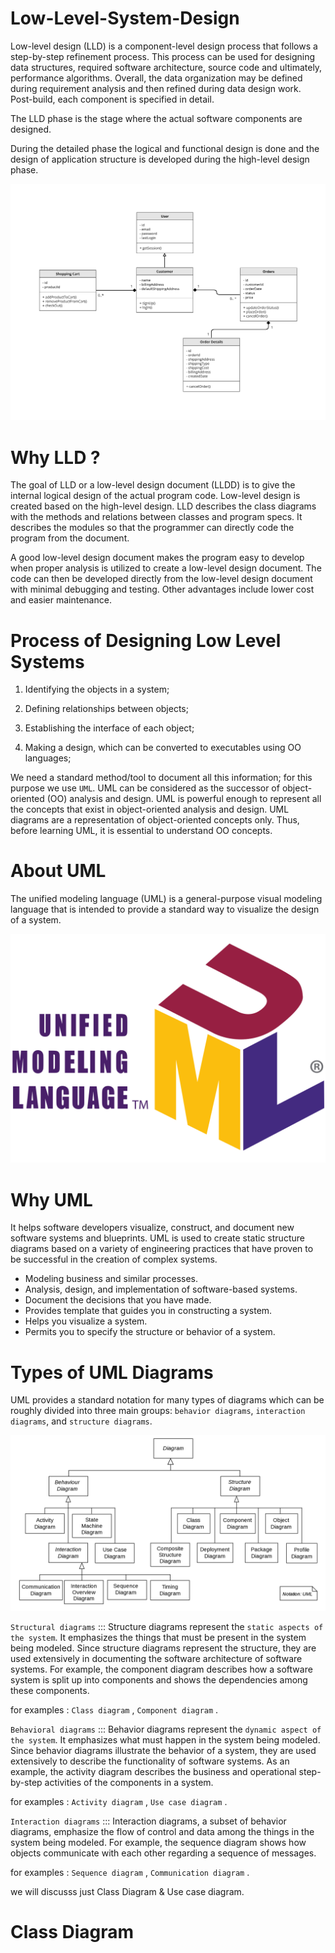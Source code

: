 # Low-Level-System-Design

Low-level design (LLD) is a component-level design process that follows a step-by-step refinement process. This process can be used for designing data structures, required software architecture, source code and ultimately, performance algorithms. Overall, the data organization may be defined during requirement analysis and then refined during data design work. Post-build, each component is specified in detail.

The LLD phase is the stage where the actual software components are designed.

During the detailed phase the logical and functional design is done and the design of application structure is developed during the high-level design phase. 

![alt text](image.png)


# Why LLD ?

The goal of LLD or a low-level design document (LLDD) is to give the internal logical design of the actual program code. Low-level design is created based on the high-level design. LLD describes the class diagrams with the methods and relations between classes and program specs. It describes the modules so that the programmer can directly code the program from the document.

A good low-level design document makes the program easy to develop when proper analysis is utilized to create a low-level design document. The code can then be developed directly from the low-level design document with minimal debugging and testing. Other advantages include lower cost and easier maintenance.



# Process of Designing Low Level Systems

1. Identifying the objects in a system;

2. Defining relationships between objects;

3. Establishing the interface of each object;

4. Making a design, which can be converted to executables using OO languages;

We need a standard method/tool to document all this information; for this purpose we use `UML`. 
UML can be considered as the successor of object-oriented (OO) analysis and design. UML is powerful enough to represent all the concepts that exist in object-oriented analysis and design. UML diagrams are a representation of object-oriented concepts only. Thus, before learning UML, it is essential to understand OO concepts.


# About UML

The unified modeling language (UML) is a general-purpose visual modeling language that is intended to provide a standard way to visualize the design of a system.

![alt text](image-1.png)

# Why UML

It helps software developers visualize, construct, and document new software systems and blueprints. UML is used to create static structure diagrams based on a variety of engineering practices that have proven to be successful in the creation of complex systems.

- Modeling business and similar processes.
- Analysis, design, and implementation of software-based systems.
- Document the decisions that you have made.
- Provides template that guides you in constructing a system.
- Helps you visualize a system.
- Permits you to specify the structure or behavior of a system.


# Types of UML Diagrams

UML provides a standard notation for many types of diagrams which can be roughly divided into three main groups: `behavior diagrams`, `interaction diagrams`, and `structure diagrams`. 

![alt text](image-2.png)


`Structural diagrams` :::  Structure diagrams represent the `static aspects of the system`. It emphasizes the things that must be present in the system being modeled. Since structure diagrams represent the structure, they are used extensively in documenting the software architecture of software systems. For example, the component diagram describes how a software system is split up into components and shows the dependencies among these components. 

for examples : `Class diagram` , `Component diagram` .


`Behavioral diagrams` ::: Behavior diagrams represent the `dynamic aspect of the system`. It emphasizes what must happen in the system being modeled. Since behavior diagrams illustrate the behavior of a system, they are used extensively to describe the functionality of software systems. As an example, the activity diagram describes the business and operational step-by-step activities of the components in a system. 

for examples : `Activity diagram` , `Use case diagram` .


`Interaction diagrams` ::: Interaction diagrams, a subset of behavior diagrams, emphasize the flow of control and data among the things in the system being modeled. For example, the sequence diagram shows how objects communicate with each other regarding a sequence of messages. 

for examples : `Sequence diagram` , `Communication diagram` .



we will discusss just Class Diagram & Use case diagram.


# Class Diagram







